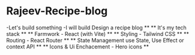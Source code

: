 # Rajeev-Recipe-blog

 -Let's build something 
-I will build Design a recipe blog **
** It's my tech stack **
** Farmwork - React (with Vite) **
** Styling - Tailwind CSS **
** Routing - React Router **
** State Management use State, Use Effect or context API **
** Icons & Ui Enchacement - Hero icons **

